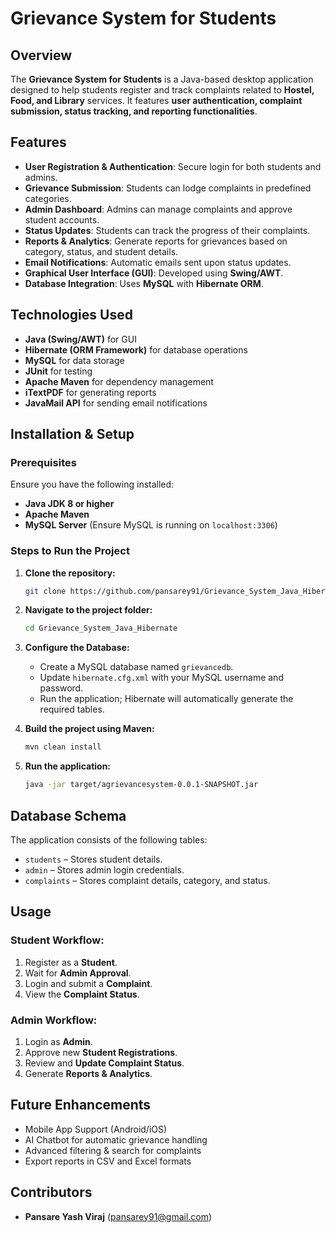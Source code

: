 # Grievance System for Students

## Overview
The **Grievance System for Students** is a Java-based desktop application designed to help students register and track complaints related to **Hostel, Food, and Library** services. It features **user authentication, complaint submission, status tracking, and reporting functionalities**.

## Features
- **User Registration & Authentication**: Secure login for both students and admins.
- **Grievance Submission**: Students can lodge complaints in predefined categories.
- **Admin Dashboard**: Admins can manage complaints and approve student accounts.
- **Status Updates**: Students can track the progress of their complaints.
- **Reports & Analytics**: Generate reports for grievances based on category, status, and student details.
- **Email Notifications**: Automatic emails sent upon status updates.
- **Graphical User Interface (GUI)**: Developed using **Swing/AWT**.
- **Database Integration**: Uses **MySQL** with **Hibernate ORM**.

## Technologies Used
- **Java (Swing/AWT)** for GUI
- **Hibernate (ORM Framework)** for database operations
- **MySQL** for data storage
- **JUnit** for testing
- **Apache Maven** for dependency management
- **iTextPDF** for generating reports
- **JavaMail API** for sending email notifications

## Installation & Setup
### Prerequisites
Ensure you have the following installed:
- **Java JDK 8 or higher**
- **Apache Maven**
- **MySQL Server** (Ensure MySQL is running on `localhost:3306`)

### Steps to Run the Project
1. **Clone the repository:**
   ```sh
   git clone https://github.com/pansarey91/Grievance_System_Java_Hibernate.git
   ```
2. **Navigate to the project folder:**
   ```sh
   cd Grievance_System_Java_Hibernate
   ```
3. **Configure the Database:**
   - Create a MySQL database named `grievancedb`.
   - Update `hibernate.cfg.xml` with your MySQL username and password.
   - Run the application; Hibernate will automatically generate the required tables.

4. **Build the project using Maven:**
   ```sh
   mvn clean install
   ```
5. **Run the application:**
   ```sh
   java -jar target/agrievancesystem-0.0.1-SNAPSHOT.jar
   ```

## Database Schema
The application consists of the following tables:
- `students` – Stores student details.
- `admin` – Stores admin login credentials.
- `complaints` – Stores complaint details, category, and status.

## Usage
### Student Workflow:
1. Register as a **Student**.
2. Wait for **Admin Approval**.
3. Login and submit a **Complaint**.
4. View the **Complaint Status**.

### Admin Workflow:
1. Login as **Admin**.
2. Approve new **Student Registrations**.
3. Review and **Update Complaint Status**.
4. Generate **Reports & Analytics**.

## Future Enhancements
- Mobile App Support (Android/iOS)
- AI Chatbot for automatic grievance handling
- Advanced filtering & search for complaints
- Export reports in CSV and Excel formats

## Contributors
- **Pansare Yash Viraj** (pansarey91@gmail.com)

